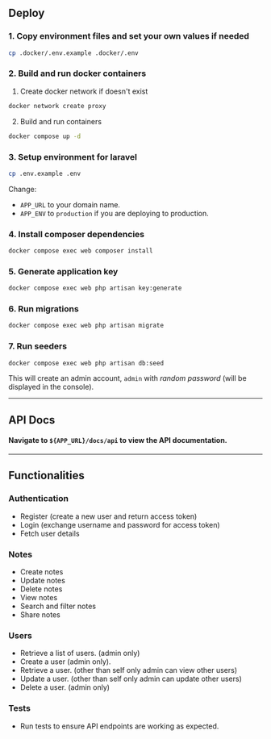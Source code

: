 ## Deploy

### 1. Copy environment files and set your own values if needed

```bash
cp .docker/.env.example .docker/.env
```

### 2. Build and run docker containers

1. Create docker network if doesn't exist

```bash
docker network create proxy
```

2. Build and run containers

```bash
docker compose up -d
```

### 3. Setup environment for laravel

```bash
cp .env.example .env
```

Change:

- `APP_URL` to your domain name.
- `APP_ENV` to `production` if you are deploying to production.

### 4. Install composer dependencies

```bash
docker compose exec web composer install
```

### 5. Generate application key

```bash
docker compose exec web php artisan key:generate
```

### 6. Run migrations

```bash
docker compose exec web php artisan migrate
```

### 7. Run seeders

```bash
docker compose exec web php artisan db:seed
```

This will create an admin account, `admin` with *random password* (will be displayed in the console).

---

## API Docs

#### Navigate to `${APP_URL}/docs/api` to view the API documentation.

---

## Functionalities

### Authentication

- Register (create a new user and return access token)
- Login (exchange username and password for access token)
- Fetch user details

### Notes

- Create notes
- Update notes
- Delete notes
- View notes
- Search and filter notes
- Share notes

### Users

- Retrieve a list of users. (admin only)
- Create a user (admin only).
- Retrieve a user. (other than self only admin can view other users)
- Update a user. (other than self only admin can update other users)
- Delete a user. (admin only)

### Tests

- Run tests to ensure API endpoints are working as expected.


